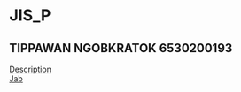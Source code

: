 # JIS_P

## TIPPAWAN NGOBKRATOK 6530200193

[Description](description.md)
<br>
[Jab](https://Jabjibi.github.io)

